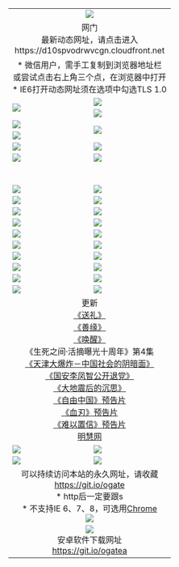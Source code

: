 ﻿<table>
  <tr></tr>
  <tr><td colspan=2 align=center><img src="https://cloud.githubusercontent.com/assets/11880933/13434984/f430fae2-e012-11e5-814f-c2df1e82b247.jpg" /></td></tr>
  <tr><td colspan=2 align=center>网门<br>最新动态网址，请点击进入
<br>https://d10spvodrwvcgn.cloudfront.net
    </td>
  </tr>
  <tr>
    <td colspan=2 align=center>* 微信用户，需手工复制到浏览器地址栏<br>或尝试点击右上角三个点，在浏览器中打开
    <br>* IE6打开动态网址须在选项中勾选TLS 1.0</td>
  </tr>
  <tr>
    <td rowspan=2><a href="https://d10spvodrwvcgn.cloudfront.net/ogUP.aspx?name=11DKC.mp4&list=11DKC" target="_blank"><img src="https://d10spvodrwvcgn.cloudfront.net/Up/11DKC1.jpg" /></a></td> 
    <td><div><a href="https://d10spvodrwvcgn.cloudfront.net/ogUP.aspx?name=LRWS.mp4&list=LRWS" target="_blank"><img src="https://d10spvodrwvcgn.cloudfront.net/Up/LRWS.jpg" /></a></td>
   </tr>
  <tr>
    <td><a href="https://d10spvodrwvcgn.cloudfront.net/ogNiceVedio.aspx" target="_blank"><img src="https://d10spvodrwvcgn.cloudfront.net/Up/11TGKDY.jpg" /></a></td>
  </tr>
  <tr>
    <td><a href="https://d10spvodrwvcgn.cloudfront.net/ogUP.aspx?name=JQR.mp4&count=2" target="_blank"><img src="https://d10spvodrwvcgn.cloudfront.net/Up/JQR.jpg" /></a></td>   
    <td rowspan=2><a href="https://d10spvodrwvcgn.cloudfront.net/ogUP.aspx?name=JP.mp4&count=9" target="_blank"><img src="https://d10spvodrwvcgn.cloudfront.net/Up/JP.jpg" /></td>
  </tr>
  <tr>
    <td><a href="https://d10spvodrwvcgn.cloudfront.net/ogUP.aspx?name=WH.mp4" target="_blank"><img src="https://d10spvodrwvcgn.cloudfront.net/Up/WH.jpg" /></a></td>
  </tr>
  <tr>
    <td><a href="https://d10spvodrwvcgn.cloudfront.net/ogUP.aspx?name=SSZJ.mp4&list=SSZJ" target="_blank"><img src="https://d10spvodrwvcgn.cloudfront.net/Up/SSZJ.jpg" /></a></td>
    <td><a href="https://d10spvodrwvcgn.cloudfront.net/ogUP.aspx?name=1XQK.mp4&count=13" target="_blank"><img src="https://d10spvodrwvcgn.cloudfront.net/Up/1XQK.jpg" /></a</td>
  </tr>
  <tr>
    <td><a href="https://d10spvodrwvcgn.cloudfront.net/ogUP.aspx?name=ZY.mp4&count=2015|16" target="_blank"><img src="https://d10spvodrwvcgn.cloudfront.net/Up/ZY.jpg" /></a</td>
    <td><a href="https://d10spvodrwvcgn.cloudfront.net/ogUP.aspx?name=XTFY.mp4&count=B|2,A|24" target="_blank"><img src="https://d10spvodrwvcgn.cloudfront.net/Up/XTFY.jpg" /></a></td>
  </tr>
  <tr height="40">
  </tr>
  <tr>
    <td><a href="https://d10spvodrwvcgn.cloudfront.net/ogUP.aspx?name=4SQQ.mp4&list=4SQQ" target="_blank"><img src="https://d10spvodrwvcgn.cloudfront.net/Up/4SQQ0.jpg"/></a></td>
    <td><a href="https://d10spvodrwvcgn.cloudfront.net/ogUP.aspx?name=4SHQ.mp4&list=4SHQ" target="_blank"><img src="https://d10spvodrwvcgn.cloudfront.net/Up/4SHQ0.jpg"/></a></td>
  </tr>
  <tr>
    <td><a href="https://d10spvodrwvcgn.cloudfront.net/ogUP.aspx?name=4SZG.mp4&list=4SZG" target="_blank"><img src="https://d10spvodrwvcgn.cloudfront.net/Up/4SZG0.jpg"/></a></td>
    <td><a href="https://d10spvodrwvcgn.cloudfront.net/ogUP.aspx?name=4SDJ.mp4&list=4SDJ" target="_blank"><img src="https://d10spvodrwvcgn.cloudfront.net/Up/4SDJ0.jpg"/></a></td>
  </tr>
  <tr>
    <td><a href="https://d10spvodrwvcgn.cloudfront.net/ogUP.aspx?name=4SGX.mp4&list=4SGX" target="_blank"><img src="https://d10spvodrwvcgn.cloudfront.net/Up/4SGX0.jpg"/></a></td>
    <td><a href="https://d10spvodrwvcgn.cloudfront.net/ogUP.aspx?name=4SHD.mp4&list=4SHD" target="_blank"><img src="https://d10spvodrwvcgn.cloudfront.net/Up/4SHD0.jpg"/></a></td>
  </tr>
  <tr>
    <td><a href="https://d10spvodrwvcgn.cloudfront.net/ogUP.aspx?name=4CTX.mp4&list=4CTX" target="_blank"><img src="https://d10spvodrwvcgn.cloudfront.net/Up/4CTX0.jpg"/></a></td>
    <td><a href="https://d10spvodrwvcgn.cloudfront.net/ogUP.aspx?name=4CWZ.mp4&list=4CWZ" target="_blank"><img src="https://d10spvodrwvcgn.cloudfront.net/Up/4CWZ0.jpg"/></a></td>
  </tr>
  <tr>
    <td><a href="https://d10spvodrwvcgn.cloudfront.net/onUP.aspx?name=https://d25hxnyejux8es.cloudfront.net/" target="_blank"><img src="https://d10spvodrwvcgn.cloudfront.net/Up/0DTW.jpg"/></a></td>
    <td><a href="https://d10spvodrwvcgn.cloudfront.net/onUP.aspx?name=https://d240ns8up8earz.cloudfront.net/acenter/" target="_blank"><img src="https://d10spvodrwvcgn.cloudfront.net/Up/0TDW.jpg" /></a></td>
  </tr>
  <tr>
    <td><a href="https://d10spvodrwvcgn.cloudfront.net/onUP.aspx?name=https://d4508d6vomz2p.cloudfront.net/gb/nsc413.htm" target="_blank"><img src="https://d10spvodrwvcgn.cloudfront.net/Up/0DJY.jpg" /></a></td>
    <td><a href="https://d10spvodrwvcgn.cloudfront.net/onUP.aspx?name=https://d3bxwq7vzudb5l.cloudfront.net/xtr/gb/prog204.html" target="_blank"><img src="https://d10spvodrwvcgn.cloudfront.net/Up/0XTR.jpg" /></a></td>
  </tr>
  <tr>
    <td><a href="https://d10spvodrwvcgn.cloudfront.net/onUP.aspx?name=https://d3aj00iefsmfgc.cloudfront.net/" target="_blank"><img src="https://d10spvodrwvcgn.cloudfront.net/Up/0MHW.jpg" /></a></td>
    <td><a href="https://d10spvodrwvcgn.cloudfront.net/onUP.aspx?name=https://d1sbg9daat0zu5.cloudfront.net/" target="_blank"><img src="https://d10spvodrwvcgn.cloudfront.net/Up/0ZJW.jpg" /></a></td>
  </tr>
  <tr>
    <td><a href="https://d10spvodrwvcgn.cloudfront.net/ogUP.aspx?name=0FG.zip" target="_blank"><img src="https://d10spvodrwvcgn.cloudfront.net/Up/0FG.jpg" /></a></td>
    <td><a href="https://d10spvodrwvcgn.cloudfront.net/ogUP.aspx?name=0FGA.apk" target="_blank"><img src="https://d10spvodrwvcgn.cloudfront.net/Up/0FGA.jpg" /></a></td>
  </tr>
  <tr>
    <td><a href="https://d10spvodrwvcgn.cloudfront.net/ogUP.aspx?name=0U.zip" target="_blank"><img src="https://d10spvodrwvcgn.cloudfront.net/Up/0U.jpg" /></a></td>
    <td><a href="https://d10spvodrwvcgn.cloudfront.net/ogUP.aspx?name=0UA.apk" target="_blank"><img src="https://d10spvodrwvcgn.cloudfront.net/Up/0UA.jpg" /></a></td>
  </tr>
  <tr>
    <td><a href="https://d10spvodrwvcgn.cloudfront.net/ogUP.aspx?name=0iPPOTV.zip" target="_blank"><img src="https://d10spvodrwvcgn.cloudfront.net/Up/0iPPOTV.jpg" /></a></td>
    <td><a href="https://d10spvodrwvcgn.cloudfront.net/ogUP.aspx?name=0iNTD.apk" target="_blank"><img src="https://d10spvodrwvcgn.cloudfront.net/Up/0iNTD.jpg" /></a></td>
  </tr>
  <tr>
    <td colspan=2 align=center>更新<br>
      <a href="https://d10spvodrwvcgn.cloudfront.net/ogUP.aspx?name=4ESL.mp4" target="_blank">《送礼》</a><br>
      <a href="https://d10spvodrwvcgn.cloudfront.net/ogUP.aspx?name=4ESY.mp4" target="_blank">《善缘》</a><br>
      <a href="https://d10spvodrwvcgn.cloudfront.net/ogUP.aspx?name=4EHX.mp4" target="_blank">《唤醒》</a><br>
      《生死之间·活摘曝光十周年》第4集</a><br>
      <a href="https://d10spvodrwvcgn.cloudfront.net/ogUP.aspx?name=4TJDBZ.mp4" target="_blank">《天津大爆炸－中国社会的阴暗面》</a><br>
      <a href="https://d10spvodrwvcgn.cloudfront.net/ogUP.aspx?name=4LFZ.mp4" target="_blank">《国安李凤智公开退党》</a><br>
      <a href="https://d10spvodrwvcgn.cloudfront.net/ogUP.aspx?name=4DDZHDCS.mp4" target="_blank">《大地震后的沉思》</a><br>
      <a href="https://d10spvodrwvcgn.cloudfront.net/ogUP.aspx?name=11ZYZG0.mp4" target="_blank">《自由中国》预告片</a><br>
      <a href="https://d10spvodrwvcgn.cloudfront.net/ogUP.aspx?name=11XR.mp4" target="_blank">《血刃》预告片</a><br>
      <a href="https://d10spvodrwvcgn.cloudfront.net/ogUP.aspx?name=11NYZX.mp4&count=2" target="_blank">《难以置信》预告片</a><br>
      <a href="https://d10spvodrwvcgn.cloudfront.net/onUP.aspx?name=https://www.minghui.org/" target="_blank">明慧网</a></td>
    </td>
  </tr>
  <tr>
    <td><a href="https://d10spvodrwvcgn.cloudfront.net/ogNice.aspx" target="_blank"><img src="https://cloud.githubusercontent.com/assets/11880933/13720378/f84bb392-e841-11e5-8739-815049dd6ff8.jpg" /></a></td>
    <td><a href="https://d10spvodrwvcgn.cloudfront.net/onCO.aspx?ob=600事物&op=增删改&args=WH1~%23类型6新闻%7c%23类型6评论&mode=" target="_blank"><img src="https://cloud.githubusercontent.com/assets/11880933/13720380/04d76a16-e842-11e5-8833-e627daa88802.jpg" /></a></td> 
  </tr>
  <tr>
    <td><a href="https://d10spvodrwvcgn.cloudfront.net/ogDY.aspx" target="_blank"><img src="https://cloud.githubusercontent.com/assets/11880933/13720384/11817090-e842-11e5-9571-7dc2f1af9f42.jpg" /></a></td>
    <td><a href="https://d10spvodrwvcgn.cloudfront.net/ogST.aspx" target="_blank"><img src="https://cloud.githubusercontent.com/assets/11880933/13720385/1467ea3c-e842-11e5-86df-c96c9a556aaf.jpg" /></a></td> 
  </tr>
  <!--tr>
    <td colspan=2 align=center>
      <微信可扫描以下临时二维码<br/>https://bit.ly/1mBQHW8<br/><a href="https://d10spvodrwvcgn.cloudfront.net/Up/0WMGDL3.png" target="_blank"><img src="https://d10spvodrwvcgn.cloudfront.net/Up/0WMGD3.png"/></a>
  </tr-->
  <tr>
    <td colspan=2 align=center>可以持续访问本站的永久网址，请收藏<br/><a href="https://git.io/ogate" target="_blank">https://git.io/ogate</a><br/>* http后一定要跟s<br/>* 不支持IE 6、7、8，可选用<a href="http://www.odisk.org/Upload/0ChromePortable.zip">Chrome</a><br/><a href="https://d10spvodrwvcgn.cloudfront.net/Up/0WMGDL2.png" target="_blank"><img src="https://d10spvodrwvcgn.cloudfront.net/Up/0WMGD2.png"/></a></td>
  </tr>
  <tr>
    <td colspan=2 align=center><a href="https://d10spvodrwvcgn.cloudfront.net/ogUP.aspx?name=0oGate.apk" target="_blank"><img src="https://cloud.githubusercontent.com/assets/11880933/13720399/75e143ee-e842-11e5-9f0a-1421f423c80f.jpg" /></a><br>安卓软件下载网址<br><a href="https://git.io/ogatea">https://git.io/ogatea</a></td>
  </tr>
  <!--tr>
    <td colspan=2 align=center>可能失效的动态网址
    </td>
  </tr-->
</table>
